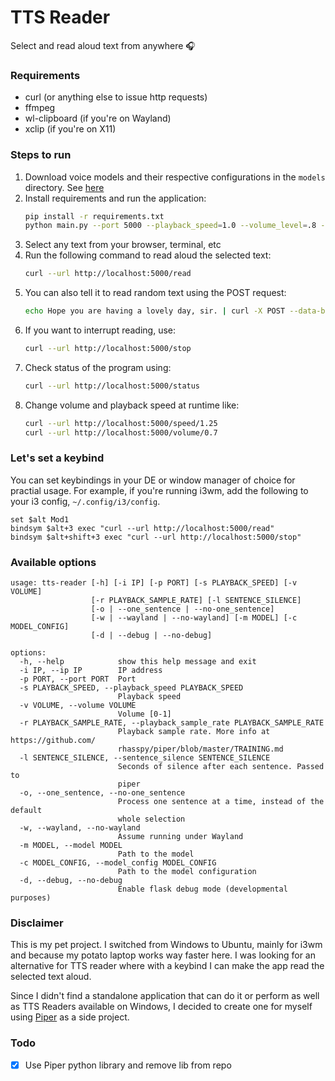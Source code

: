 # TTS Reader
Select and read aloud text from anywhere 🎧

### Requirements
- curl (or anything else to issue http requests)
- ffmpeg
- wl-clipboard (if you're on Wayland)
- xclip (if you're on X11)

### Steps to run
1. Download voice models and their respective configurations in the `models` directory. See [here](https://github.com/rhasspy/piper/blob/master/VOICES.md)
2. Install requirements and run the application:
    ```bash
    pip install -r requirements.txt 
    python main.py --port 5000 --playback_speed=1.0 --volume_level=.8 --model models/yourmodel.onnx --model_config models/yourmodel.onnx.json --wayland
    ```
3. Select any text from your browser, terminal, etc
4. Run the following command to read aloud the selected text:
    ```bash
    curl --url http://localhost:5000/read
    ```
5. You can also tell it to read random text using the POST request:
    ```bash
    echo Hope you are having a lovely day, sir. | curl -X POST --data-binary @- -H 'Content-Type: application/octet-stream' localhost:5000/read
    ```
5. If you want to interrupt reading, use:
    ```bash
    curl --url http://localhost:5000/stop
    ```
6. Check status of the program using:
    ```bash
    curl --url http://localhost:5000/status
    ```
7. Change volume and playback speed at runtime like:
    ```bash
    curl --url http://localhost:5000/speed/1.25
    curl --url http://localhost:5000/volume/0.7
    ```
    
### Let's set a keybind
You can set keybindings in your DE or window manager of choice for practial usage. For example, if you're running i3wm, add the following to your i3 config, `~/.config/i3/config`.
```shell
set $alt Mod1
bindsym $alt+3 exec "curl --url http://localhost:5000/read"
bindsym $alt+shift+3 exec "curl --url http://localhost:5000/stop"
```

### Available options
```
usage: tts-reader [-h] [-i IP] [-p PORT] [-s PLAYBACK_SPEED] [-v VOLUME]
                  [-r PLAYBACK_SAMPLE_RATE] [-l SENTENCE_SILENCE]
                  [-o | --one_sentence | --no-one_sentence]
                  [-w | --wayland | --no-wayland] [-m MODEL] [-c MODEL_CONFIG]
                  [-d | --debug | --no-debug]

options:
  -h, --help            show this help message and exit
  -i IP, --ip IP        IP address
  -p PORT, --port PORT  Port
  -s PLAYBACK_SPEED, --playback_speed PLAYBACK_SPEED
                        Playback speed
  -v VOLUME, --volume VOLUME
                        Volume [0-1]
  -r PLAYBACK_SAMPLE_RATE, --playback_sample_rate PLAYBACK_SAMPLE_RATE
                        Playback sample rate. More info at https://github.com/
                        rhasspy/piper/blob/master/TRAINING.md
  -l SENTENCE_SILENCE, --sentence_silence SENTENCE_SILENCE
                        Seconds of silence after each sentence. Passed to
                        piper
  -o, --one_sentence, --no-one_sentence
                        Process one sentence at a time, instead of the default
                        whole selection
  -w, --wayland, --no-wayland
                        Assume running under Wayland
  -m MODEL, --model MODEL
                        Path to the model
  -c MODEL_CONFIG, --model_config MODEL_CONFIG
                        Path to the model configuration
  -d, --debug, --no-debug
                        Enable flask debug mode (developmental purposes)
```

### Disclaimer
This is my pet project. I switched from Windows to Ubuntu, mainly for i3wm and because my potato laptop works way faster here.
I was looking for an alternative for TTS reader where with a keybind I can make the app read the selected text aloud.

Since I didn't find a standalone application that can do it or perform as well as TTS Readers available on Windows, I decided to create one for myself using [Piper](https://github.com/rhasspy/piper) as a side project.

### Todo
- [x] Use Piper python library and remove lib from repo
